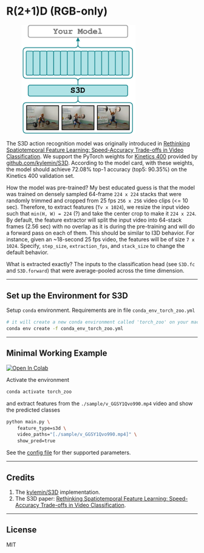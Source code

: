 # R(2+1)D (RGB-only)

<figure>
  <img src="../../_assets/s3d.png" width="300" />
</figure>

The S3D action recognition model was originally introduced in
[Rethinking Spatiotemporal Feature Learning: Speed-Accuracy Trade-offs in Video Classification](https://arxiv.org/abs/1712.04851).
We support the PyTorch weights for [Kinetics 400](https://deepmind.com/research/open-source/kinetics) provided by
[github.com/kylemin/S3D](https://github.com/kylemin/S3D/commit/098fd72a00186574a316af6af97957c6d7be80a0).
According to the model card, with these weights, the model should achieve 72.08% top-1 accuracy (top5: 90.35%)
on the Kinetics 400 validation set.

How the model was pre-trained?
My best educated guess is that the model was trained on densely sampled 64-frame `224 x 224` stacks
that were randomly trimmed and cropped from 25 fps `256 x 256` video clips (<= 10 sec).
Therefore, to extract features (`Tv x 1024`), we resize the input video such that `min(H, W) = 224` (?)
and take the center crop to make it `224 x 224`.
By default, the feature extractor will split the input video into 64-stack frames (2.56 sec) with no overlap
as it is during the pre-training and will do a forward pass on each of them.
This should be similar to I3D behavior.
For instance, given an ~18-second 25 fps video, the features will be of size `7 x 1024`.
Specify, `step_size`, `extraction_fps`, and `stack_size` to change the default behavior.

What is extracted exactly?
The inputs to the classification head (see `S3D.fc` and `S3D.forward`) that were average-pooled
across the time dimension.


---

## Set up the Environment for S3D
Setup `conda` environment. Requirements are in file `conda_env_torch_zoo.yml`
```bash
# it will create a new conda environment called 'torch_zoo' on your machine
conda env create -f conda_env_torch_zoo.yml
```

---

## Minimal Working Example

[![Open In Colab](https://colab.research.google.com/assets/colab-badge.svg)](https://colab.research.google.com/drive/1HUlYcOJf_dArOcAaR9jaQHuM5CAZiNZc?usp=sharing)

Activate the environment
```bash
conda activate torch_zoo
```

and extract features from the `./sample/v_GGSY1Qvo990.mp4` video and show the predicted classes
```bash
python main.py \
    feature_type=s3d \
    video_paths="[./sample/v_GGSY1Qvo990.mp4]" \
    show_pred=true
```

See the [config file](https://github.com/v-iashin/video_features/blob/master/configs/s3d.yml) for
ther supported parameters.


---

## Credits
1. The [kylemin/S3D](https://github.com/kylemin/S3D/commit/098fd72a00186574a316af6af97957c6d7be80a0) implementation.
2. The S3D paper: [Rethinking Spatiotemporal Feature Learning: Speed-Accuracy Trade-offs in Video Classification](https://arxiv.org/abs/1712.04851).

---

## License
MIT
